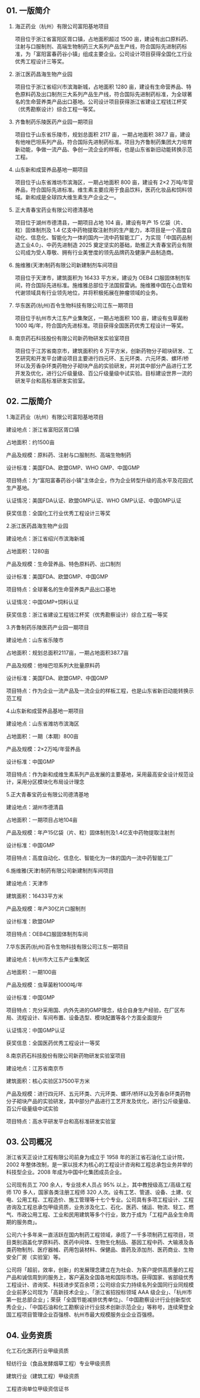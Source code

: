 ## 01. 一版简介

1. 海正药业（杭州）有限公司富阳基地项目

	项目位于浙江省富阳区胥口镇，占地面积超过 1500 亩，建设有出口原料药、注射与口服制剂、高端生物制药三大系列产品生产线，符合国际先进制药标准，为「富阳富春药谷小镇」组成主要企业。公司设计项目获得全国化工行业优秀工程设计三等奖。

2. 浙江医药昌海生物产业园

	项目位于浙江省绍兴市滨海新城，占地面积 1280 亩，建设有生命营养品、特色原料药及出口制剂三大系列产品生产线，符合国际先进制药标准，为全球著名的生命营养类产品出口基地。公司设计项目获得浙江省建设工程钱江杯奖（优秀勘察设计）综合工程一等奖。

3. 齐鲁制药乐陵医药产业园一期项目

	项目位于山东省乐陵市，规划总面积 2117 亩，一期占地面积 387.7 亩，建设有他唑巴坦系列产品，符合国际先进制药标准。项目为齐鲁制药集团大力培育新动能，争做一流产品、争创一流企业的样板，也是山东省新旧动能转换示范工程。

4. 山东新和成营养品基地一期项目

	项目位于山东省潍坊市滨海区，一期占地面积 800 亩，建设有 2×2 万吨/年营养品，符合国际先进标准。维生素主要应用于食品饮料，医药化妆品和饲料领域。新和成是全球四大维生素生产企业之一。

5. 正大青春宝药业有限公司德清基地

	项目位于湖州市德清县，一期项目占地 104 亩，建设有年产 15 亿袋（片、粒）固体制剂及 1.4 亿支中药物提取注射剂的生产能力，本项目是一个高度自动化、信息化、智能化为一体的国内一流中药智能工厂，为实现「中国药品制造工业4.0」、中药先进制造 2025 奠定坚实的基础，助推正大青春宝药业有限公司成为受人尊敬、拥有行业美誉度的领先品牌药及健康产品制造商。

6. 施维雅(天津)制药有限公司新建制剂车间项目

	项目位于天津市，建筑面积为 16433 平方米，建设为 OEB4 口服固体制剂车间，符合国际先进标准。施维雅总部位于法国叙雷讷。施维雅中国在心血管和代谢领域具有行业领先地位，并将积极拓展在肿瘤领域的业务。

7. 华东医药(杭州)百令生物科技有限公司江东一期项目

	项目位于杭州市大江东产业集聚区，一期占地面积 100 亩，建设有虫草菌粉 1000 吨/年，符合国内先进标准。项目获得全国医药优秀工程设计一等奖。

8. 南京药石科技股份有限公司新药物研发实验室项目

	项目位于江苏省南京市，建筑面积约 6 万平方米，创新药物分子砌块研发、工艺研究和开发平台建设项目主要进行四元环、五元环类、六元环类、螺环/桥环以及芳香杂环类药物分子砌块产品的实验研发，并对其中部分产品进行工艺开发及优化，进行公斤级量级、百公斤级量级中试实验。目标建设世界一流的研发平台和高标准研发实验室。

## 02. 二版简介

1.海正药业（杭州）有限公司富阳基地项目

建设地点：浙江省富阳区胥口镇

占地面积：约1500亩

产品及规模：原料药、注射与口服制剂、高端生物制药

设计标准：美国FDA、欧盟GMP、WHO GMP、中国GMP

项目特点：为“富阳富春药谷小镇”主体企业，作为企业转型升级的高水平及花园式生产基地。

认证情况：美国FDA认证、欧盟GMP认证、WHO GMP认证、中国GMP认证

获奖信息：全国化工行业优秀工程设计三等奖
 
2.浙江医药昌海生物产业园

建设地点：浙江省绍兴市滨海新城

占地面积：1280亩

产品及规模：生命营养品、特色原料药、出口制剂

设计标准：美国FDA、欧盟GMP、中国GMP

项目特点：全球著名的生命营养类产品出口基地

认证情况：中国GMP+饲料认证

获奖信息：浙江省建设工程钱江杯奖（优秀勘察设计）综合工程一等奖
 
3.齐鲁制药乐陵医药产业园一期项目

建设地点：山东省乐陵市

占地面积：规划总面积2117亩，一期占地面积387.7亩

产品及规模：他唑巴坦系列大批量原料药

设计标准：美国FDA、欧盟GMP、中国GMP

项目特点：作为企业一流产品及一流企业的样板工程，也是山东省新旧动能转换示范工程

4.山东新和成营养品基地一期项目

建设地点：山东省潍坊市滨海区

占地面积：一期（本期）800亩

产品及规模：2×2万吨/年营养品

设计标准：中国GMP

项目特点：作为新和成维生素系列产品发展的主要基地，采用最高安全设计规范设计，采用分区模块化布局设计理念
 
5.正大青春宝药业有限公司德清基地

建设地点：湖州市德清县

占地面积：一期项目占地104亩

产品及规模：年产15亿袋（片、粒）固体制剂及1.4亿支中药物提取注射剂

设计标准：中国GMP

项目特点：高度自动化、信息化、智能化为一体的国内一流中药智能工厂
 
6.施维雅(天津)制药有限公司新建制剂车间项目

建设地点：天津市

建筑面积：16433平方米

产品及规模：年产30亿片口服制剂

设计标准：欧盟GMP

项目特点：OEB4口服固体制剂车间
 
7.华东医药(杭州)百令生物科技有限公司江东一期项目

建设地点：杭州市大江东产业集聚区

占地面积：一期100亩

产品及规模：虫草菌粉1000吨/年

设计标准：中国GMP

项目特点：充分采用国、内外先进的GMP理念，结合自身生产经验，在厂区布局、流程设计、车间布置、设备选型、模块配置等各个方面全面提升

认证情况：中国GMP认证

获奖信息：全国医药优秀工程设计一等奖

8.南京药石科技股份有限公司新药物研发实验室项目

建设地点：江苏省南京市

建筑面积：核心实验区37500平方米

产品及规模：进行四元环、五元环类、六元环类、螺环/桥环以及芳香杂环类药物分子砌块产品的实验研发，其中部分产品进行工艺开发及优化，进行公斤级量级、百公斤级量级中试实验

项目特点：高水平研发平台和高标准研发实验室

## 03. 公司概况

浙江省天正设计工程有限公司前身为成立于 1958 年的浙江省石油化工设计院，2002 年整体改制，是一家以技术为核心的工程设计咨询和工程总承包业务并举的科技型企业。2008 年成为中国中化集团成员企业。

公司现有员工 700 余人，专业技术人员占 95% 以上，其中教授级高工/高级工程师 170 多人，国家各类注册工程师 320 人次。设有工艺、管道、设备、土建、仪电、公用工程、工程造价、施工管理等十七个专业。公司具有多项工程设计、工程咨询及工程总承包甲级资质，业务涉及化工、石化、医药、储运、物流、轻工、燃气、市政公用工程、工业和民用建筑等多个行业，致力于成为「工程产品全生命周期的服务商」。

公司六十多年来一直活跃在国内制药工程领域，承揽了一千多项制药工程项目，项目类别涵盖化学原料药、医药中间体、生物生化制品、基因工程中药、大输液及各类药物制剂、医疗器械、药用包装材料、保健品、兽药及添加剂、医药商业、生物安全厂房（实验室）等。

公司将「超前，效率，创新」的发展理念建立在为社会、为客户提供高质量的工程产品和诚信周到的服务上，客户遍及全国各地和国际市场。获得国家、省部级优秀工程设计、咨询奖、科技进步奖百余项；公司综合实力持续名列全国同行业同规模企业前茅公司现为「高新技术企业」、「浙江省招投标领域 AAA 级企业」、「杭州市第一批总部企业」；荣获「全国节能减排优秀单位」、「中国勘察设计行业创新型优秀企业」、「中国石油和化工勘察设计行业技术创新示范企业」等称号，连续荣登全国工程项目管理企业百强榜、杭州市最大规模服务业企业百强榜。

## 04. 业务资质

化工石化医药行业甲级资质

轻纺行业（食品发酵烟草工程）专业甲级资质

建筑行业（建筑工程）甲级资质

工程咨询单位甲级资信证书

